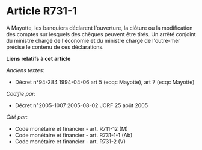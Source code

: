 # Article R731-1

A Mayotte, les banquiers déclarent l'ouverture, la clôture ou la modification des comptes sur lesquels des chèques peuvent
être tirés. Un arrêté conjoint du ministre chargé de l'économie et du ministre chargé de l'outre-mer précise le contenu de
ces déclarations.

**Liens relatifs à cet article**

_Anciens textes_:

  - Décret n°94-284 1994-04-06 art 5 (ecqc Mayotte), art 7 (ecqc Mayotte)

_Codifié par_:

  - Décret n°2005-1007 2005-08-02 JORF 25 août 2005

_Cité par_:

  - Code monétaire et financier - art. R711-12 (M)
  - Code monétaire et financier - art. R731-1-1 (Ab)
  - Code monétaire et financier - art. R731-2 (V)
